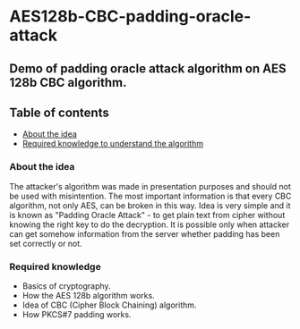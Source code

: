 # AES128b-CBC-padding-oracle-attack
## Demo of padding oracle attack algorithm on AES 128b CBC algorithm.

## Table of contents
* [About the idea](#about-the-idea)
* [Required knowledge to understand the algorithm](#required-knowledge)

### About the idea
The attacker's algorithm was made in presentation purposes and should not be used with misintention. The most important information is that every CBC algorithm, not only AES, can be broken in this way. Idea is very simple and it is known as "Padding Oracle Attack" - to get plain text from cipher without knowing the right key to do the decryption. It is possible only when attacker can get somehow information from the server whether padding has been set correctly or not. 

### Required knowledge
* Basics of cryptography.
* How the AES 128b algorithm works.
* Idea of CBC (Cipher Block Chaining) algorithm.
* How PKCS#7 padding works.
